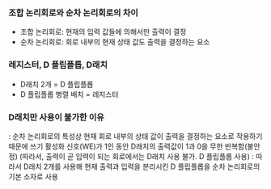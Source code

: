 ### 조합 논리회로와 순차 논리회로의 차이
- 조합 논리회로: 현재의 입력 값들에 의해서만 출력이 결정
- 순차 논리회로: 회로 내부의 현재 상태 값도 출력을 결정하는 요소

### 레지스터, D 플립플롭, D래치
- D래치 2개 = D 플립플롭
- D 플립플롭 병렬 배치 = 레지스터

### D래치만 사용이 불가한 이유
: 순차 논리회로의 특성상 현재 회로 내부의 상태 값이 출력을 결정하는 요소로 작용하기 때문에 쓰기 활성화 신호(WE)가 1인 동안 D래치의 출력값이 1과 0을 무한 반복함(불안정)
(따라서, 출력이 곧 입력이 되는 회로에서는 D래치 사용 불가. D 플립플롭 사용)
: 따라서 D래치 2개를 사용해 현재 출력과 입력을 분리시킨 D 플립플롭을 순차 논리회로의 기본 소자로 사용
